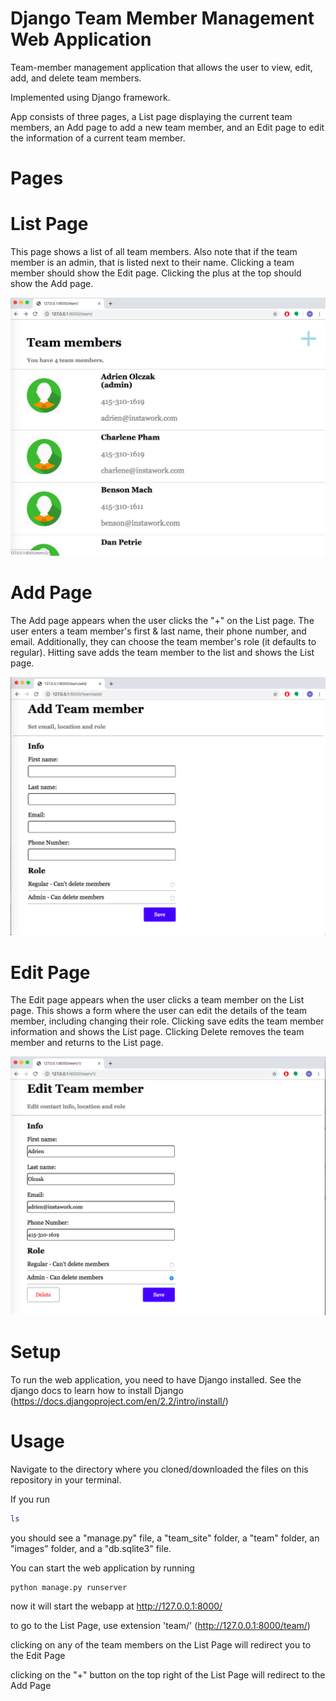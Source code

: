 # Django Team Member Management Web Application
Team-member management application that allows the user to view, edit, add, and delete team members.

Implemented using Django framework.

App consists of three pages, a List page displaying the current team members, an Add page to add a new team member, and an Edit page to edit the information of a current team member.

# Pages

# List Page

This page shows a list of all team members. Also note that if the team member is an admin, that is listed next to their name. Clicking a team member should show the Edit page. Clicking the plus at the top should show the Add page.

![](images/ListPage.png)

# Add Page

The Add page appears when the user clicks the "+" on the List page. The user enters a team member's first & last name, their phone number, and email. Additionally, they can choose the team member's role (it defaults to regular). Hitting save adds the team member to the list and shows the List page.

![](images/AddPage.png)

# Edit Page

The Edit page appears when the user clicks a team member on the List page. This shows a form where the user can edit the details of the team member, including changing their role. Clicking save edits the team member information and shows the List page. Clicking Delete removes the team member and returns to the List page.

![](images/EditPage.png)

# Setup
To run the web application, you need to have Django installed. See the django docs to learn how to install Django (https://docs.djangoproject.com/en/2.2/intro/install/)

# Usage
Navigate to the directory where you cloned/downloaded the files on this repository in your terminal.

If you run
```bash
ls
```
you should see a "manage.py" file, a "team_site" folder, a "team" folder, an "images" folder, and a "db.sqlite3" file.

You can start the web application by running
```bash
python manage.py runserver
```

now it will start the webapp at http://127.0.0.1:8000/

to go to the List Page, use extension 'team/' (http://127.0.0.1:8000/team/)

clicking on any of the team members on the List Page will redirect you to the Edit Page

clicking on the "+" button on the top right of the List Page will redirect to the Add Page


